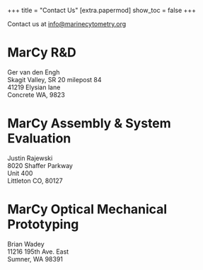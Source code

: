 +++
title = "Contact Us"
[extra.papermod]
show_toc = false
+++

Contact us at [info@marinecytometry.org](mailto:info@marinecytometry.org)

# MarCy R&D
Ger van den Engh\
Skagit Valley, SR 20 milepost 84\
41219 Elysian lane\
Concrete WA, 9823

# MarCy Assembly & System Evaluation
Justin Rajewski \
8020 Shaffer Parkway\
Unit 400\
Littleton CO, 80127

# MarCy Optical Mechanical Prototyping
Brian Wadey\
11216 195th Ave. East\
Sumner, WA 98391